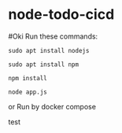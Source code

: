 # node-todo-cicd
#Oki
Run these commands:


`sudo apt install nodejs`


`sudo apt install npm`


`npm install`

`node app.js`

or Run by docker compose

test

